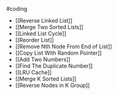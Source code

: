 #coding 

- [[Reverse Linked List]]
- [[Merge Two Sorted Lists]]
- [[Linked List Cycle]]
- [[Reorder List]]
- [[Remove Nth Node From End of List]]
- [[Copy List With Random Pointer]]
- [[Add Two Numbers]]
- [[Find The Duplicate Number]]
- [[LRU Cache]]
- [[Merge K Sorted Lists]]
- [[Reverse Nodes in K Group]]